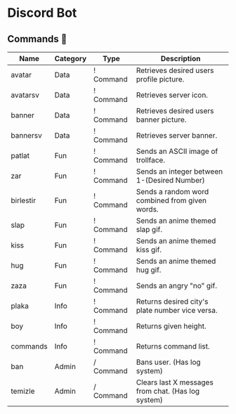 # Discord Bot
## Commands 📁
| Name       | Category | Type       | Description                                        |
|------------|----------|------------|-------------------------------------------         |
| avatar     | Data     | ! Command  | Retrieves desired users profile picture.           |
| avatarsv   | Data     | ! Command  | Retrieves server icon.                             |
| banner     | Data     | ! Command  | Retrieves desired users banner picture.            |
| bannersv   | Data     | ! Command  | Retrieves server banner.                           |
| patlat     | Fun      | ! Command  | Sends an ASCII image of trollface.                 |
| zar        | Fun      | ! Command  | Sends an integer between 1-(Desired Number)        |
| birlestir  | Fun      | ! Command  | Sends a random word combined from given words.     |
| slap       | Fun      | ! Command  | Sends an anime themed slap gif.                    |
| kiss       | Fun      | ! Command  | Sends an anime themed kiss gif.                    |
| hug        | Fun      | ! Command  | Sends an anime themed hug gif.                     |
| zaza       | Fun      | ! Command  | Sends an angry "no" gif.                           |
| plaka      | Info     | ! Command  | Returns desired city's plate number vice versa.    |
| boy        | Info     | ! Command  | Returns given height.                              |
| commands   | Info     | ! Command  | Returns command list.                              |
| ban        | Admin    | / Command  | Bans user. (Has log system)                        |
| temizle    | Admin    | / Command  | Clears last X messages from chat. (Has log system) |
